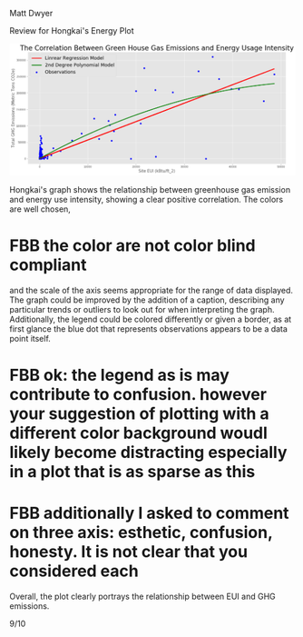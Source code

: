 Matt Dwyer

Review for Hongkai's Energy Plot

![alt text](https://github.com/davidhhk1994/PUI2017_hh1827/blob/master/HW8_hh1827/hh1827_HW8.png)

Hongkai's graph shows the relationship between greenhouse gas emission and  energy use intensity, showing a clear positive correlation. 
The colors are well chosen, 

# FBB the color are not color blind compliant

and the scale of the axis seems appropriate for the range of data displayed. The graph could be improved by
the addition of a caption, describing any particular trends or outliers to look out for when interpreting the graph. Additionally, the 
legend could be colored differently or given a border, as at first glance the blue dot that represents observations appears to be a data
point itself. 

# FBB ok: the legend as is may contribute to confusion. however your suggestion of plotting with a different color background woudl likely become distracting especially in a plot that is as sparse as this

# FBB additionally I asked to comment on three axis: esthetic, confusion, honesty. It is not clear that you considered each

Overall, the plot clearly portrays the relationship between EUI and GHG emissions. 

9/10
